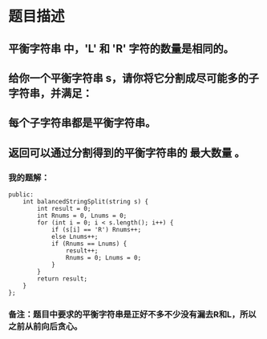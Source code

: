 # 题目描述
## 平衡字符串 中，'L' 和 'R' 字符的数量是相同的。
## 给你一个平衡字符串 s，请你将它分割成尽可能多的子字符串，并满足：
## 每个子字符串都是平衡字符串。
## 返回可以通过分割得到的平衡字符串的 最大数量 。
### 我的题解：
```class Solution {
public:
    int balancedStringSplit(string s) {
        int result = 0;
        int Rnums = 0, Lnums = 0;
        for (int i = 0; i < s.length(); i++) {
            if (s[i] == 'R') Rnums++;
            else Lnums++;
            if (Rnums == Lnums) {
                result++;
                Rnums = 0; Lnums = 0;
            }
        }
        return result;
    }
};
```
### **备注**：题目中要求的平衡字符串是正好不多不少没有漏去R和L，所以之前从前向后贪心。